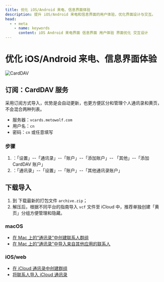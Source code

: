 ```yaml
---
title: 优化 iOS/Android 来电、信息界面体验
description: 提升 iOS/Android 来电和信息界面的用户体验，优化界面设计与交互。
head:
  - - meta
    - name: keywords
      content: iOS Android 来电界面 信息界面 用户体验 界面优化 交互设计
---
```


# 优化 iOS/Android 来电、信息界面体验

![CardDAV](https://user-images.githubusercontent.com/2666735/59692672-0b6bdf00-9218-11e9-881e-5856e263f3aa.png '优化 iOS/Android 来电、信息界面体验')

<!-- ## 使用指南 -->

## 订阅：CardDAV 服务

采用订阅方式导入，优势是会自动更新，也更方便区分和管理个人通讯录和黄页，不会混合两种列表。

- 服务器：`vcards.metowolf.com`
- 用户名：`cn`
- 密码：`cn` 或任意填写

### 步骤

1. <Pill name="iOS" link="https://support.apple.com/zh-sg/guide/iphone/ipha0d932e96/ios" icon="lineicons:ios" alt="ios图标" />：「设置」--「通讯录」--「账户」--「添加账户」-- 「其他」--「添加 CardDAV 账户」
2. <Pill name="Mac" link="https://support.apple.com/zh-cn/guide/contacts/adrb7e5aaa2a/mac" icon="wpf:mac-os" alt="mac os图标" />：「通讯录」--「设置」--「账户」--「其他通讯录账户」

## 下载导入

1. 到 <Pill name="vCards" link="https://github.com/metowolf/vCards/releases" :image="{ light: 'https://i.theojs.cn/logo/github.svg', dark: 'https://i.theojs.cn/logo/github-dark.svg'}" alt="github图标" /> 下载最新的打包文件 `archive.zip`；
1. 解压后，根据不同平台的指南导入 `vcf` 文件至 iCloud 中，推荐单独创建「黄页」分组方便管理和隐藏。

### macOS

- [在 Mac 上的“通讯录”中创建联系人群组](https://support.apple.com/zh-cn/guide/contacts/adrb3280fe91/12.0/mac/10.14)
- [在 Mac 上的“通讯录”中导入来自其他应用的联系人](https://support.apple.com/zh-cn/guide/contacts/adrbk1457/mac)

### iOS/web

- [在 iCloud 通讯录中创建群组](https://support.apple.com/kb/PH2667?locale=zh_CN)
- [将联系人导入 iCloud 通讯录](https://support.apple.com/kb/ph3605?locale=zh_CN)
